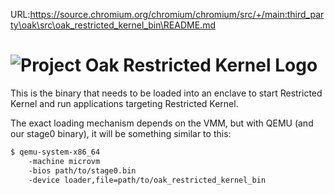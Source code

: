 URL:https://source.chromium.org/chromium/chromium/src/+/main:third_party\oak\src\oak_restricted_kernel_bin\README.md
<!-- Oak Logo Start -->
<!-- An HTML element is intentionally used since GitHub recommends this approach to handle different images in dark/light modes. Ref: https://docs.github.com/en/get-started/writing-on-github/getting-started-with-writing-and-formatting-on-github/basic-writing-and-formatting-syntax#specifying-the-theme-an-image-is-shown-to -->
<!-- markdownlint-disable-next-line MD033 -->
<h1><picture><source media="(prefers-color-scheme: dark)" srcset="/docs/oak-logo/svgs/oak-restricted-kernel-negative-colour.svg?sanitize=true"><source media="(prefers-color-scheme: light)" srcset="/docs/oak-logo/svgs/oak-restricted-kernel.svg?sanitize=true"><img alt="Project Oak Restricted Kernel Logo" src="/docs/oak-logo/svgs/oak-restricted-kernel.svg?sanitize=true"></picture></h1>
<!-- Oak Logo End -->

This is the binary that needs to be loaded into an enclave to start Restricted
Kernel and run applications targeting Restricted Kernel.

The exact loading mechanism depends on the VMM, but with QEMU (and our stage0
binary), it will be something similar to this:

```bash
$ qemu-system-x86_64
    -machine microvm
    -bios path/to/stage0.bin
    -device loader,file=path/to/oak_restricted_kernel_bin
```

